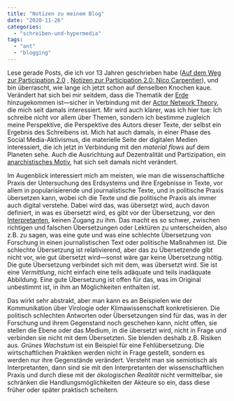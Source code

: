 ```yaml
---
title: "Notizen zu meinem Blog"
date: "2020-11-26"
categories: 
  - "schreiben-und-hypermedia"
tags: 
  - "ant"
  - "blogging"
---
```


Lese gerade Posts, die ich vor 13 Jahren geschrieben habe ([Auf dem Weg zur Participation 2.0](https://wittenbrink.net/lostandfound/auf-dem-weg-zur/ "Auf dem Weg zur Participation 2.0 - Lost and Found") , [Notizen zur Participation 2.0: Nico Carpentier](https://wittenbrink.net/lostandfound/notizen-zur-par/ "Notizen zur Participation 2.0: Nico Carpentier - Lost and Found")), und bin überrascht, wie lange ich jetzt schon auf denselben Knochen kaue. Verändert hat sich bei mir seitdem, dass die Thematik der [Erde](https://wittenbrink.net/lostandfound/notizen-zu-bruno-latour-face-a-gaia-wissenschaft-auf-dem-kriegspfad/ "Notizen zu Bruno Latour, Face à Gaïa: Wissenschaft auf dem Kriegspfad - Lost and Found") hinzugekommen ist—sicher in Verbindung mit der [Actor Network Theory](https://wittenbrink.net/lostandfound/tag/ant/ "ANT Archive - Lost and Found"), die mich seit damals interessiert. Mir wird auch klarer, was ich hier tue: Ich schreibe nicht vor allem über Themen, sondern ich bestimme zugleich meine Perspektive, die Perspektive des Autors dieser Texte, der selbst ein Ergebnis des Schreibens ist. Mich hat auch damals, in einer Phase des Social Media-Aktivismus, die materielle Seite der digitalen Medien interessiert, die ich jetzt in Verbindung mit den _material flows_ auf dem Planeten sehe. Auch die Ausrichtung auf Dezentralität und Partizipation, ein [anarchistisches Motiv](https://wittenbrink.net/lostandfound/nachdenken-ueber-david-graeber-und-den-anarchismus/ "Nachdenken über David Graeber und den Anarchismus - Lost and Found"), hat sich seit damals nicht verändert.

Im Augenblick interessiert mich am meisten, wie man die wissenschaftliche Praxis der Untersuchung des Erdsystems und ihre Ergebnisse in Texte, vor allem in popularisierende und journalistische Texte, und in politische Praxis übersetzen kann, wobei ich die Texte und die politische Praxis als immer auch digital verstehe. Dabei wird das, was übersetzt wird, auch davon definiert, in was es übersetzt wird, es gibt vor der Übersetzung, vor den [Interpretanten](https://plato.stanford.edu/entries/peirce-semiotics/#Int "Peirce’s Theory of Signs, Stanford Encyclopedia of Philosophy - Interpretant"), keinen Zugang zu ihm. Das macht es so schwer, zwischen richtigen und falschen Übersetzungen oder Lektüren zu unterscheiden, also z.B. zu sagen, was eine gute und was eine schlechte Übersetzung von Forschung in einen journalistischen Text oder politische Maßnahmen ist. Die schlechte Übersetzung ist relativierend, aber das zu Übersetzende gibt nicht vor, wie gut übersetzt wird—sonst wäre gar keine Übersetzung nötig. Die gute Übersetzung verbindet sich mit dem, was übersetzt wird. Sie ist eine _Vermittlung_, nicht einfach eine teils adäquate und teils inadäquate Abbildung. Eine gute Übersetzung ist offen für das, was im Original unbestimmt ist, in ihm an Möglichkeiten enthalten ist.

Das wirkt sehr abstrakt, aber man kann es an Beispielen wie der Kommunikation über Virologie oder Klimawissenschaft konkretisieren. Die politisch schlechten Antworten oder Übersetzungen sind für das, was in der Forschung und ihrem Gegenstand noch geschehen kann, nicht offen, sie stellen die Ebene oder das Medium, in die übersetzt wird, nicht in Frage und verbinden sie nicht mit dem Übersetzten. Sie blenden deshalb z.B. Risiken aus. _Grünes Wachstum_ ist ein Beispiel für eine Fehlübersetzung. Die wirtschaftlichen Praktiken werden nicht in Frage gestellt, sondern es werden nur ihre Gegenstände verändert. Versteht man sie semiotisch als Interpretanten, dann sind sie mit den Interpretanten der wissenschaftlichen Praxis und durch diese mit der _ökologischen Realität_ nicht vermittelbar, sie schränken die Handlungsmöglichkeiten der Akteure so ein, dass diese früher oder später praktisch scheitern.
